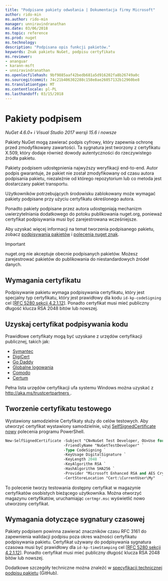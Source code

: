 ```yaml
---
title: "Podpisane pakiety odwołania | Dokumentacja firmy Microsoft"
author: rido-min
ms.author: rido-min
manager: unniravindranathan
ms.date: 03/06/2018
ms.topic: reference
ms.prod: nuget
ms.technology: 
description: "Podpisana opis funkcji pakietów."
keywords: Znak pakietu NuGet, podpisu certyfikatu
ms.reviewer:
- ananguar
- karann-msft
- unniravindranathan
ms.openlocfilehash: 9bf9885aaf42bedb681a5d916202fa8b26749a0c
ms.sourcegitcommit: 74c21b406302288c158e8ae26057132b12960be8
ms.translationtype: MT
ms.contentlocale: pl-PL
ms.lasthandoff: 03/15/2018
---
```

# <a name="signed-packages"></a>Pakiety podpisem

*NuGet 4.6.0+ i Visual Studio 2017 wersji 15.6 i nowsze*

Pakiety NuGet mogą zawierać podpis cyfrowy, który zapewnia ochronę przed zmodyfikowany zawartości. Ta sygnatura jest tworzony z certyfikatu X.509, który dodaje również dowody autentyczności do rzeczywistego źródła pakietu.

Pakiety podpisem udostępnienia najwyższy weryfikacji end-to-end. Autor podpis gwarantuje, że pakiet nie został zmodyfikowany od czasu autora podpisania pakietu, niezależnie od którego repozytorium lub co metoda jest dostarczany pakiet transportu.

Użytkowników potrzebujących środowisku zablokowany może wymagać pakiety podpisane przy użyciu certyfikatu określonego autora.

Ponadto pakiety podpisane przez autora udostępniają mechanizm uwierzytelniania dodatkowego do potoku publikowania nuget.org, ponieważ certyfikat podpisywania musi być zarejestrowana wcześniejsze.

Aby uzyskać więcej informacji na temat tworzenia podpisanego pakietu, zobacz [podpisywania pakietów](../create-packages/Sign-a-package.md) i [polecenia nuget znak](../tools/cli-ref-sign.md).

> [!Important]
> nuget.org nie akceptuje obecnie podpisanych pakietów. Możesz zarejestrować pakietów do publikowania do niestandardowych źródeł danych.

## <a name="certificate-requirements"></a>Wymagania certyfikatu

Podpisywanie pakietu wymaga podpisywania certyfikatu, który jest specjalny typ certyfikatu, który jest prawidłowy dla kodu `id-kp-codeSigning` cel [[RFC 5280 sekcji 4.2.1.12](https://tools.ietf.org/html/rfc5280#section-4.2.1.12)]. Ponadto certyfikat musi mieć publiczny długość klucza RSA 2048 bitów lub nowszej.

## <a name="get-a-code-signing-certificate"></a>Uzyskaj certyfikat podpisywania kodu

Prawidłowe certyfikaty mogą być uzyskane z urzędów certyfikacji publicznej, takich jak:

- [Symantec](https://trustcenter.websecurity.symantec.com/process/trust/productOptions?productType=SoftwareValidationClass3)
- [DigiCert](https://www.digicert.com/code-signing/)
- [Go Daddy](https://www.godaddy.com/web-security/code-signing-certificate)
- [Globalne logowania](https://www.globalsign.com/en/code-signing-certificate/)
- [Comodo](https://www.comodo.com/e-commerce/code-signing/code-signing-certificate.php)
- [Certum](https://www.certum.eu/certum/cert,offer_en_open_source_cs.xml) 

Pełna lista urzędów certyfikacji ufa systemu Windows można uzyskać z [ http://aka.ms/trustcertpartners ](http://aka.ms/trustcertpartners).

## <a name="create-a-test-certificate"></a>Tworzenie certyfikatu testowego

Wystawiony samodzielnie Certyfikaty służy do celów testowych. Aby utworzyć certyfikat wystawiony samodzielnie, użyj [SelfSignedCertificate nowy](https://docs.microsoft.com/en-us/powershell/module/pkiclient/new-selfsignedcertificate) polecenia programu PowerShell.

```ps
New-SelfSignedCertificate -Subject "CN=NuGet Test Developer, OU=Use for testing purposes ONLY" `
                          -FriendlyName "NuGetTestDeveloper" `
                          -Type CodeSigning `
                          -KeyUsage DigitalSignature `
                          -KeyLength 2048 `
                          -KeyAlgorithm RSA `
                          -HashAlgorithm SHA256 `
                          -Provider "Microsoft Enhanced RSA and AES Cryptographic Provider" `
                          -CertStoreLocation "Cert:\CurrentUser\My" 
```

To polecenie tworzy testowania dostępny certyfikat w magazynie certyfikatów osobistych bieżącego użytkownika. Można otworzyć magazynu certyfikatów, uruchamiając `certmgr.msc` wyświetlić nowo utworzony certyfikat.

## <a name="timestamp-requirements"></a>Wymagania dotyczące sygnatury czasowej

Pakiety podpisem powinna zawierać znaczników czasu RFC 3161 do zapewnienia walidacji podpisu poza okres ważności certyfikatu podpisywania pakietu. Certyfikat używany do podpisywania sygnatura czasowa musi być prawidłowy dla `id-kp-timeStamping` cel [[RFC 5280 sekcji 4.2.1.12](https://tools.ietf.org/html/rfc5280#section-4.2.1.12)]. Ponadto certyfikat musi mieć publiczny długość klucza RSA 2048 bitów lub nowszej.

Dodatkowe szczegóły techniczne można znaleźć w [specyfikacji technicznej podpisu pakietu](https://github.com/NuGet/Home/wiki/Package-Signatures-Technical-Details) (GitHub).
